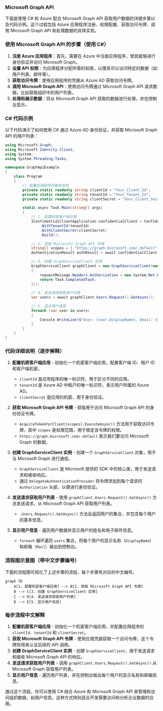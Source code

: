 ### Microsoft Graph API 

下面是使用 C# 和 Azure 配合 Microsoft Graph API 获取用户数据的详细步骤以及代码示例。这个过程包括 Azure 应用程序注册、权限配置、获取访问令牌、调用 Microsoft Graph API 和处理数据的具体实现。

### 使用 Microsoft Graph API 的步骤（使用 C#）

1. **注册 Azure 应用程序**：首先，需要在 Azure 中注册应用程序，使其能够进行身份验证并访问 Microsoft Graph。
2. **设置 API 权限**：为应用程序分配所需的权限，以便其可以访问特定的数据（如用户列表、邮件等）。
3. **获取访问令牌**：使用应用程序的凭据从 Azure AD 获取访问令牌。
4. **调用 Microsoft Graph API**：使用访问令牌通过 Microsoft Graph API 请求数据，比如获取组织中的用户列表。
5. **处理和展示数据**：将从 Microsoft Graph API 获取的数据进行处理，并在控制台显示。

### C# 代码示例

以下代码演示了如何使用 C# 通过 Azure AD 身份验证，并获取 Microsoft Graph API 的用户列表：

```csharp
using Microsoft.Graph;
using Microsoft.Identity.Client;
using System;
using System.Threading.Tasks;

namespace GraphApiExample
{
    class Program
    {
        // 配置应用程序的基本信息
        private static readonly string clientId = "Your_Client_Id";        // 应用程序 ID
        private static readonly string tenantId = "Your_Tenant_Id";        // 租户 ID
        private static readonly string clientSecret = "Your_Client_Secret"; // 客户端机密

        static async Task Main(string[] args)
        {
            // 1. 配置机密客户端应用
            IConfidentialClientApplication confidentialClient = ConfidentialClientApplicationBuilder.Create(clientId)
                .WithTenantId(tenantId)
                .WithClientSecret(clientSecret)
                .Build();

            // 2. 获取 Microsoft Graph API 令牌
            string[] scopes = { "https://graph.microsoft.com/.default" };
            AuthenticationResult authResult = await confidentialClient.AcquireTokenForClient(scopes).ExecuteAsync();

            // 3. 创建 GraphServiceClient 实例
            GraphServiceClient graphClient = new GraphServiceClient(new DelegateAuthenticationProvider((requestMessage) =>
            {
                requestMessage.Headers.Authorization = new System.Net.Http.Headers.AuthenticationHeaderValue("Bearer", authResult.AccessToken);
                return Task.CompletedTask;
            }));

            // 4. 发送请求获取用户列表
            var users = await graphClient.Users.Request().GetAsync();

            // 5. 显示用户信息
            foreach (var user in users)
            {
                Console.WriteLine($"User: {user.DisplayName}, Email: {user.Mail}");
            }
        }
    }
}
```

### 代码详细说明（逐步解释）

1. **配置机密客户端应用** - 初始化一个机密客户端应用，配置客户端 ID、租户 ID 和客户端机密。
   - `clientId` 是应用程序的唯一标识符，用于区分不同的应用。
   - `tenantId` 是 Azure AD 中租户的唯一标识符，表示用户所属的 Azure AD。
   - `clientSecret` 是应用的机密，用于身份验证。

2. **获取 Microsoft Graph API 令牌** - 获取用于访问 Microsoft Graph API 的身份验证令牌。
   - `AcquireTokenForClient(scopes).ExecuteAsync()` 方法用于获取访问令牌，其中 `scopes` 是权限范围，用于限定该令牌的权限。
   - `https://graph.microsoft.com/.default` 表示我们要访问 Microsoft Graph 的数据。

3. **创建 GraphServiceClient 实例** - 创建一个 `GraphServiceClient` 对象，用于与 Microsoft Graph 进行通信。
   - `GraphServiceClient` 是 Microsoft 提供的 SDK 中的核心类，用于发送请求和接收响应。
   - 通过 `DelegateAuthenticationProvider` 将令牌添加到每个请求的 `Authorization` 头部，以便进行身份验证。

4. **发送请求获取用户列表** - 使用 `graphClient.Users.Request().GetAsync()` 方法发送请求，从 Microsoft Graph API 获取用户列表。
   - `.Users.Request().GetAsync()` 方法会返回用户的集合，并包含每个用户的基本信息。

5. **显示用户信息** - 遍历用户数据并显示用户的姓名和电子邮件信息。
   - `foreach` 循环遍历 `users` 集合，将每个用户的显示名称（`DisplayName`）和邮箱（`Mail`）输出到控制台。

### 流程图示意图（带中文步骤编号）

下面的流程图可视化了上述步骤的流程，每个步骤有对应的中文编号。

```mermaid
graph TD
    A[1. 配置机密客户端应用] --> B[2. 获取 Microsoft Graph API 令牌]
    B --> C[3. 创建 GraphServiceClient 实例]
    C --> D[4. 发送请求获取用户列表]
    D --> E[5. 显示用户信息]
```

### 每步流程中文解释

1. **配置机密客户端应用** - 初始化一个机密客户端应用，并配置应用程序的 `clientId`、`tenantId` 和 `clientSecret`。
2. **获取 Microsoft Graph API 令牌** - 使用应用凭据获取一个访问令牌，这个令牌将用来认证后续的 API 调用。
3. **创建 GraphServiceClient 实例** - 创建 `GraphServiceClient`，用于发送请求和接收 Microsoft Graph API 的响应。
4. **发送请求获取用户列表** - 调用 `graphClient.Users.Request().GetAsync()` 从 Microsoft Graph 获取用户列表。
5. **显示用户信息** - 遍历用户列表，并在控制台输出每个用户的显示名称和邮箱信息。

通过这个流程，你可以使用 C# 结合 Azure 和 Microsoft Graph API 来管理和访问组织数据，如用户信息。这种方式特别适合开发需要访问和分析企业数据的应用。
